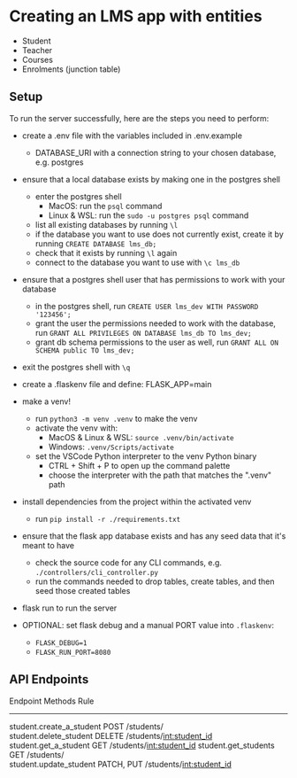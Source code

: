# Creating an LMS app with entities
- Student
- Teacher
- Courses
- Enrolments (junction table)

## Setup

To run the server successfully, here are the steps you need to perform:
- create a .env file with the variables included in .env.example
	- DATABASE_URI with a connection string to your chosen database, e.g. postgres

- ensure that a local database exists by making one in the postgres shell
	- enter the postgres shell
		- MacOS: run the `psql` command
		- Linux & WSL: run the `sudo -u postgres psql` command 
	- list all existing databases by running `\l`
	- if the database you want to use does not currently exist, create it by running `CREATE DATABASE lms_db;`
	- check that it exists by running `\l` again
	- connect to the database you want to use with `\c lms_db`
- ensure that a postgres shell user that has permissions to work with your database 
	- in the postgres shell, run `CREATE USER lms_dev WITH PASSWORD '123456';`
	- grant the user the permissions needed to work with the database, run `GRANT ALL PRIVILEGES ON DATABASE lms_db TO lms_dev;`
	- grant db schema permissions to the user as well, run `GRANT ALL ON SCHEMA public TO lms_dev;`
- exit the postgres shell with `\q`


- create a .flaskenv file and define: FLASK_APP=main 

- make a venv!
	- run `python3 -m venv .venv` to make the venv
	- activate the venv with:
		- MacOS & Linux & WSL: `source .venv/bin/activate`
		- Windows: `.venv/Scripts/activate`
	- set the VSCode Python interpreter to the venv Python binary
		- CTRL + Shift + P to open up the command palette 
		- choose the interpreter with the path that matches the ".venv" path

- install dependencies from the project within the activated venv
	- run `pip install -r ./requirements.txt`

- ensure that the flask app database exists and has any seed data that it's meant to have
	- check the source code for any CLI commands, e.g. `./controllers/cli_controller.py`
	- run the commands needed to drop tables, create tables, and then seed those created tables

- flask run to run the server

- OPTIONAL: set flask debug and a manual PORT value into `.flaskenv`:
	- `FLASK_DEBUG=1`
	- `FLASK_RUN_PORT=8080`

## API Endpoints

Endpoint                  Methods     Rule                      
------------------------  ----------  --------------------------
student.create_a_student  POST        /students/                
student.delete_student    DELETE      /students/<int:student_id>
student.get_a_student     GET         /students/<int:student_id>
student.get_students      GET         /students/                
student.update_student    PATCH, PUT  /students/<int:student_id>